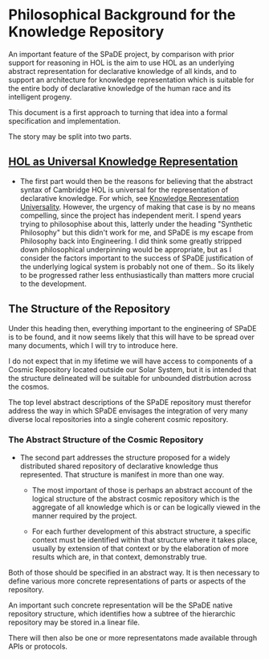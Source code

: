 # Philosophical Background for the Knowledge Repository

An important feature of the SPaDE project, by comparison with prior support for reasoning in HOL is the aim to use HOL as an underlying abstract representation for declarative knowledge of all kinds, and to support an architecture for knowledge representation which is suitable for the entire body of declarative knowledge of the human race and its intelligent progeny.

This document is a first approach to turning that idea into a formal specification and implementation.

The story may be split into two parts.

## [HOL as Universal Knowledge Representation]()

* The first part would then be the reasons for believing that the abstract syntax of Cambridge HOL is universal for the representation of declarative knowledge.
For which, see [Knowledge Representation Universality](KRUniversality.md).
However, the urgency of making that case is by no means compelling, since the project has independent merit.
I spend years trying to philosophise about this, latterly under the heading "Synthetic Philosophy" but this didn't work for me, and   SPaDE is my escape from Philosophy back into Engineering.
I did think some greatly stripped down philosophical underpinning would be appropriate, but as I consider the factors important to the success of SPaDE justification of the underlying logical system is probably not one of them..
So its likely to be progressed rather less enthusiastically than matters more crucial to the development.

## The Structure of the Repository

Under this heading then, everything important to the engineering of SPaDE is to be found, and it now seems likely that this will have to be spread over many documents, which I will try to introduce here.

I do not expect that in my lifetime we will have access to components of a Cosmic Repository located outside our Solar System, but it is intended that the structure delineated will be suitable for unbounded distrbution across the cosmos.

The top level abstract descriptions of the SPaDE repository must therefor address the way in which SPaDE envisages the integration of very many diverse local repositories into a single coherent cosmic repository.

### The Abstract Structure of the Cosmic Repository

* The second part addresses the structure proposed for a widely distributed shared repository of declarative knowledge thus represented.
That structure is manifest in more than one way.

  * The most important of those is perhaps an abstract account of the logical structure of the abstract cosmic repository which is the aggregate of all knowledge which is or can be logically viewed in the manner required by the project.

  * For each further development of this abstract structure, a specific context must be identified within that structure where it takes place, usually by extension of that context or by the elaboration of more results which are, in that context, demonstrably true.

Both of those should be specified in an abstract way.
It is then necessary to define various more concrete representations of parts or aspects of the repository.

An important such concrete representation will be the SPaDE native repository structure, which identifies how a subtree of the hierarchic repository may be stored in.a linear file.

There will then also be one or more representatons made available through APIs or protocols.

